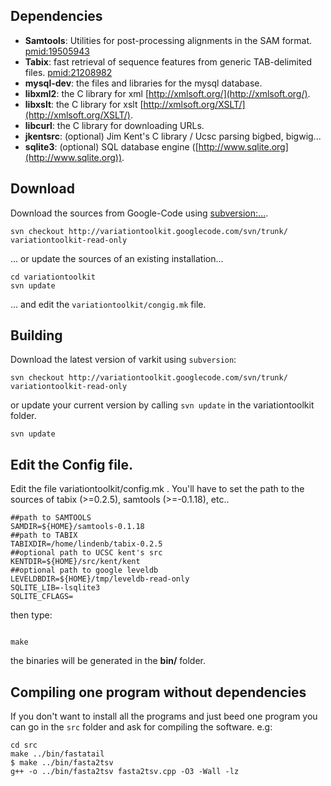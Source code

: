 



## Dependencies ##

  * **Samtools**: Utilities for post-processing alignments in the SAM format. [pmid:19505943](http://www.ncbi.nlm.nih.gov/pubmed/19505943)
  * **Tabix**: fast retrieval of sequence features from generic TAB-delimited files. [pmid:21208982](http://www.ncbi.nlm.nih.gov/pubmed/21208982)
  * **mysql-dev**: the files and libraries for the mysql database.
  * **libxml2**: the C library for xml [http://xmlsoft.org/](http://xmlsoft.org/).
  * **libxslt**: the C library for xslt [http://xmlsoft.org/XSLT/](http://xmlsoft.org/XSLT/).
  * **libcurl**: the C library for downloading URLs.
  * **jkentsrc**: (optional) Jim Kent's C library / Ucsc parsing bigbed, bigwig...
  * **sqlite3**: (optional) SQL database engine ([http://www.sqlite.org](http://www.sqlite.org)).


## Download ##
Download the sources from Google-Code using [subversion:...](http://subversion.apache.org/).
```
svn checkout http://variationtoolkit.googlecode.com/svn/trunk/ variationtoolkit-read-only
```
... or update the sources of an existing installation...
```
cd variationtoolkit
svn update
```
... and edit the `variationtoolkit/congig.mk` file.

## Building ##

Download the latest version of varkit using `subversion`:


```
svn checkout http://variationtoolkit.googlecode.com/svn/trunk/ variationtoolkit-read-only
```


or update your current version by calling `svn update` in the  variationtoolkit folder.

```
svn update
```


## Edit the Config file. ##

Edit the file variationtoolkit/config.mk . You'll have to set the path to the sources of tabix (>=0.2.5), samtools (>=-0.1.18), etc..

```
##path to SAMTOOLS
SAMDIR=${HOME}/samtools-0.1.18
##path to TABIX
TABIXDIR=/home/lindenb/tabix-0.2.5
##optional path to UCSC kent's src
KENTDIR=${HOME}/src/kent/kent
##optional path to google leveldb
LEVELDBDIR=${HOME}/tmp/leveldb-read-only
SQLITE_LIB=-lsqlite3
SQLITE_CFLAGS=
```


then type:

```

make
```

the binaries will be generated in the **bin/** folder.

## Compiling one program without dependencies ##

If you don't want to install all the programs and just beed one program you can go in the `src` folder and ask for compiling the software. e.g:

```
cd src
make ../bin/fastatail
$ make ../bin/fasta2tsv
g++ -o ../bin/fasta2tsv fasta2tsv.cpp -O3 -Wall -lz
```





